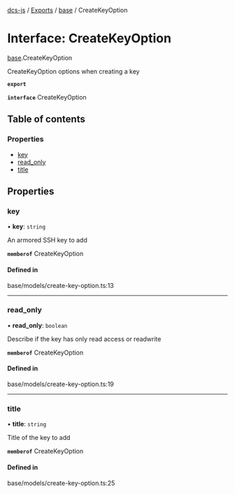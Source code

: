 [dcs-js](../README.md) / [Exports](../modules.md) / [base](../modules/base.md) / CreateKeyOption

# Interface: CreateKeyOption

[base](../modules/base.md).CreateKeyOption

CreateKeyOption options when creating a key

**`export`**

**`interface`** CreateKeyOption

## Table of contents

### Properties

- [key](base.CreateKeyOption.md#key)
- [read\_only](base.CreateKeyOption.md#read_only)
- [title](base.CreateKeyOption.md#title)

## Properties

### <a id="key" name="key"></a> key

• **key**: `string`

An armored SSH key to add

**`memberof`** CreateKeyOption

#### Defined in

base/models/create-key-option.ts:13

___

### <a id="read_only" name="read_only"></a> read\_only

• **read\_only**: `boolean`

Describe if the key has only read access or readwrite

**`memberof`** CreateKeyOption

#### Defined in

base/models/create-key-option.ts:19

___

### <a id="title" name="title"></a> title

• **title**: `string`

Title of the key to add

**`memberof`** CreateKeyOption

#### Defined in

base/models/create-key-option.ts:25
